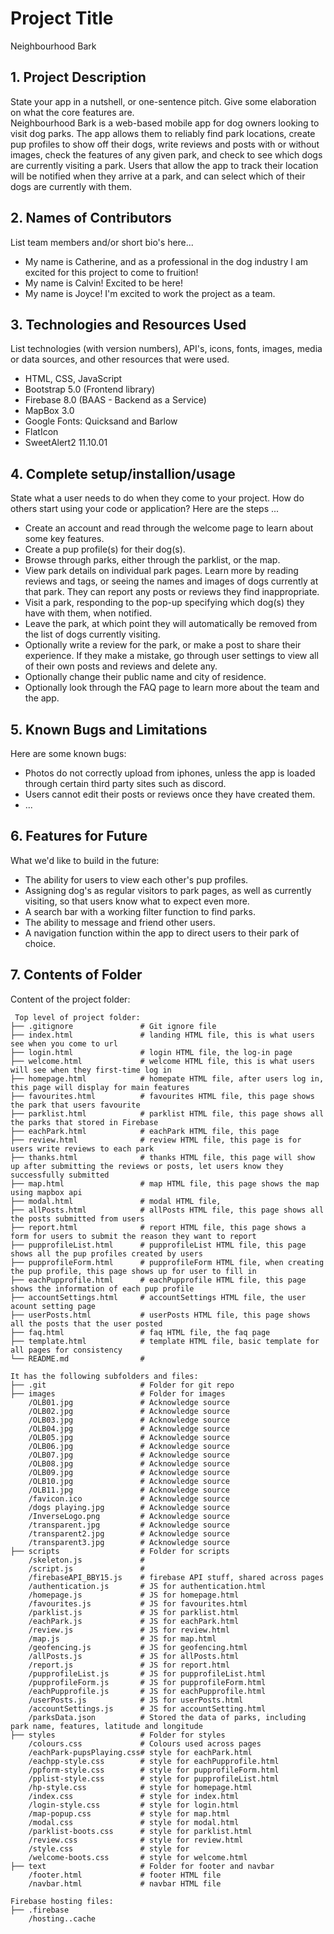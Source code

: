 # Project Title
Neighbourhood Bark

## 1. Project Description
State your app in a nutshell, or one-sentence pitch. Give some elaboration on what the core features are.  
Neighbourhood Bark is a web-based mobile app for dog owners looking to visit dog parks. The app allows them to 
reliably find park locations, create pup profiles to show off their dogs, write reviews and posts with or without images, 
check the features of any given park, and check to see which dogs are currently visiting a park. Users that allow
the app to track their location will be notified when they arrive at a park, and can select which of their dogs are
currently with them. 

## 2. Names of Contributors
List team members and/or short bio's here... 
* My name is Catherine, and as a professional in the dog industry I am excited for this project to come to fruition!
* My name is Calvin! Excited to be here!
* My name is Joyce! I'm excited to work the project as a team.
	
## 3. Technologies and Resources Used
List technologies (with version numbers), API's, icons, fonts, images, media or data sources, and other resources that were used.
* HTML, CSS, JavaScript
* Bootstrap 5.0 (Frontend library)
* Firebase 8.0 (BAAS - Backend as a Service)
* MapBox 3.0
* Google Fonts: Quicksand and Barlow
* FlatIcon
* SweetAlert2 11.10.01

## 4. Complete setup/installion/usage
State what a user needs to do when they come to your project.  How do others start using your code or application?
Here are the steps ...
* Create an account and read through the welcome page to learn about some key features.
* Create a pup profile(s) for their dog(s).
* Browse through parks, either through the parklist, or the map.
* View park details on individual park pages. Learn more by reading reviews and tags, or seeing the names and images of dogs currently at that park. They can report any posts or reviews they find inappropriate. 
* Visit a park, responding to the pop-up specifying which dog(s) they have with them, when notified.
* Leave the park, at which point they will automatically be removed from the list of dogs currently visiting.
* Optionally write a review for the park, or make a post to share their experience. If they make a mistake, go through user settings to view all of their own posts and reviews and delete any.
* Optionally change their public name and city of residence.
* Optionally look through the FAQ page to learn more about the team and the app. 


## 5. Known Bugs and Limitations
Here are some known bugs:
* Photos do not correctly upload from iphones, unless the app is loaded through certain third party sites such as discord.
* Users cannot edit their posts or reviews once they have created them.
* ...

## 6. Features for Future
What we'd like to build in the future:
* The ability for users to view each other's pup profiles.
* Assigning dog's as regular visitors to park pages, as well as currently visiting, so that users know what to expect even more.
* A search bar with a working filter function to find parks.
* The ability to message and friend other users.
* A navigation function within the app to direct users to their park of choice.
	
## 7. Contents of Folder
Content of the project folder:

```
 Top level of project folder: 
├── .gitignore               # Git ignore file
├── index.html               # landing HTML file, this is what users see when you come to url
├── login.html               # login HTML file, the log-in page
├── welcome.html             # welcome HTML file, this is what users will see when they first-time log in
├── homepage.html            # homepate HTML file, after users log in, this page will display for main features
├── favourites.html          # favourites HTML file, this page shows the park that users favourite
├── parklist.html            # parklist HTML file, this page shows all the parks that stored in Firebase 
├── eachPark.html            # eachPark HTML file, this page 
├── review.html              # review HTML file, this page is for users write reviews to each park
├── thanks.html              # thanks HTML file, this page will show up after submitting the reviews or posts, let users know they successfully submitted
├── map.html                 # map HTML file, this page shows the map using mapbox api 
├── modal.html               # modal HTML file, 
├── allPosts.html            # allPosts HTML file, this page shows all the posts submitted from users
├── report.html              # report HTML file, this page shows a form for users to submit the reason they want to report
├── pupprofileList.html      # pupprofileList HTML file, this page shows all the pup profiles created by users
├── pupprofileForm.html      # pupprofileForm HTML file, when creating the pup profile, this page shows up for user to fill in
├── eachPupprofile.html      # eachPupprofile HTML file, this page shows the information of each pup profile
├── accountSettings.html     # accountSettings HTML file, the user acount setting page
├── userPosts.html           # userPosts HTML file, this page shows all the posts that the user posted
├── faq.html                 # faq HTML file, the faq page
├── template.html            # template HTML file, basic template for all pages for consistency
└── README.md                # 

It has the following subfolders and files:
├── .git                     # Folder for git repo
├── images                   # Folder for images
    /OLB01.jpg               # Acknowledge source
    /OLB02.jpg               # Acknowledge source
    /OLB03.jpg               # Acknowledge source
    /OLB04.jpg               # Acknowledge source
    /OLB05.jpg               # Acknowledge source
    /OLB06.jpg               # Acknowledge source
    /OLB07.jpg               # Acknowledge source
    /OLB08.jpg               # Acknowledge source
    /OLB09.jpg               # Acknowledge source
    /OLB10.jpg               # Acknowledge source
    /OLB11.jpg               # Acknowledge source
    /favicon.ico             # Acknowledge source
    /dogs playing.jpg        # Acknowledge source
    /InverseLogo.png         # Acknowledge source
    /transparent.jpg         # Acknowledge source
    /transparent2.jpg        # Acknowledge source
    /transparent3.jpg        # Acknowledge source
├── scripts                  # Folder for scripts
    /skeleton.js             # 
    /script.js               # 
    /firebaseAPI_BBY15.js    # firebase API stuff, shared across pages
    /authentication.js       # JS for authentication.html
    /homepage.js             # JS for homepage.html
    /favourites.js           # JS for favourites.html
    /parklist.js             # JS for parklist.html
    /eachPark.js             # JS for eachPark.html
    /review.js               # JS for review.html
    /map.js                  # JS for map.html
    /geofencing.js           # JS for geofencing.html
    /allPosts.js             # JS for allPosts.html
    /report.js               # JS for report.html
    /pupprofileList.js       # JS for pupprofileList.html
    /pupprofileForm.js       # JS for pupprofileForm.html
    /eachPupprofile.js       # JS for eachPupprofile.html
    /userPosts.js            # JS for userPosts.html
    /accountSettings.js      # JS for accountSetting.html
    /parksData.json          # Stored the data of parks, including park name, features, latitude and longitude
├── styles                   # Folder for styles
    /colours.css             # Colours used across pages
    /eachPark-pupsPlaying.css# style for eachPark.html
    /eachpp-style.css        # style for eachPupprofile.html
    /ppform-style.css        # style for pupprofileForm.html
    /pplist-style.css        # style for pupprofileList.html
    /hp-style.css            # style for homepage.html
    /index.css               # style for index.html
    /login-style.css         # style for login.html
    /map-popup.css           # style for map.html
    /modal.css               # style for modal.html
    /parklist-boots.css      # style for parklist.html
    /review.css              # style for review.html 
    /style.css               # style for 
    /welcome-boots.css       # style for welcome.html
├── text                     # Folder for footer and navbar
    /footer.html             # footer HTML file
    /navbar.html             # navbar HTML file

Firebase hosting files:
├── .firebase 
    /hosting..cache 
```


